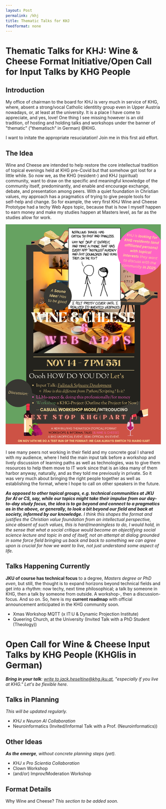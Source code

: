 ```yaml
---
layout: Post
permalink: /khj
title: Thematic Talks for KHJ
feedformat: none
---
```


# Thematic Talks for KHJ: Wine & Cheese Format Initiative/Open Call for Input Talks by KHG People

## Introduction

My office of chairman to the board for KHJ is very much in service of KHG, where, absent a strong/vocal Catholic identitity group even in Upper Austria nowadays, or, at least at the university. It is a place I have come to appreciate, and yes, love! One thing I see missing however is an old tradition, of hosting and holding talks and workshops under the banner of "thematic" ("thematisch" in German) @KHG. 

I want to initate the appropriate resuciatation! Join me in this first aid effort.

## The Idea

Wine and Cheese are intended to help restore the core intellectual tradition of topical evenings held at KHG pre-Covid but that somehow got lost for a little while. So now we, as the KHG (resident-) and KHJ (spiritual) community, want to draw on the specific and meaningful knowledge of the community itself, predominantly, and enable and encourage exchange, debate, and presentation among peers. With a quiet foundation in Christian values, my approach has a pragmatics of trying to give people tools for self-help and change. So for example, the very first KHJ Wine and Cheese Prototype had a techy Web Apps topic, because that is how I myself happen to earn money and make my studies happen at Masters level, as far as the studies allow for work. 

![KHG Wine and Cheese: Web Apps](assets/img/khj-posters/apps.png)

I see many peers not working in their field and my concrete goal I shared with my audience, where I held the main input talk before a workshop and lively discussion of learning paths as well as technologies, was to give them resources to help them move to IT work since that is an idea many of them harbor anyway, naturally, and as they told me previously in private. So it was very much about bringing the right people together as well as establishing the format, where I hope to call on other speakers in the future.

_**As opposed to other topical groups, e.g. technical communities at JKU for AI or CS, say, while our topics might take their impulse from our day-to-day study focus, the idea is to go beyond and connect to a pragmatics as in the above, or generally, to look a bit beyond our field and back at society, informed by our knowledge.** I think this shapes the format and justifies the Christian value foundation from an intellectual perspective, since absent of such values, this is hard/meaningless to do, I would hold, in the sense that what a social critique would become an objectifying social science lecture and topic in and of itself, not an attempt at dialog grounded in some force field bringing us back and back to something we can agree upon is crucial for how we want to live, not just understand some aspect of life._

## Talks Happening Currently

**JKU of course has technical focus** to a degree, _Masters degree or PhD even_, but still, the thought is to expand horizons beyond technical fields and get into a rhythm: now techy, next time philosophical; a talk by someone in KHG, then a talk by someone from outside. A workshop-, then a discussion-focus. And so on. So, here is my **current roadmap** with official announcement anticipated in the KHG community soon.

- Xmas Workshop MQTT (x IT:U & Dynamic Projection Institute)
- Queering Church, at the University (Invited Talk with a PhD Student (Theology))

# Open Call for Wine & Cheese Input Talks by KHG People (KHGlis in German)

_**Bring in your talk**: [write to jack.heseltine@khg.jku.at](mailto:jack.heseltine@khg.jku.at), "especially if you live at KHG." Let's be flexible here._

## Talks in Planning

_This will be updated regularly._

- _KHJ x Neuron AI Collaboration_
- Neuroinformatics (Invited/Informal Talk with a Prof. (Neuroinformatics))

## Other Ideas

_**As the emerge**, without concrete planning steps (yet)._

- _KHJ x Pro Scientia Collaboration_
- Clown Workshop
- (and/or) Improv/Moderation Workshop

## Format Details

Why Wine and Cheese? _This section to be added soon._
